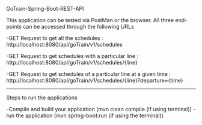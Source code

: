 GoTrain-Spring-Boot-REST-API

This application can be tested via PostMan or the browser.
All three end-points can be accessed through the following URLs

-GET Request to get all the schedules : http://localhost:8080/api/goTrain/v1/schedules

-GET Request to get schedules with a particular line : http://localhost:8080/api/goTrain/v1/schedules/{line}

-GET Request to get schedules of a particular line at a given time : http://localhost:8080/api/goTrain/v1/schedules/{line}?departure={time}

 -------------------
Steps to run the applications

-Compile and build your application (mvn clean compile (if using terminal))
-run the application (mvn spring-boot:run (if using the terminal))